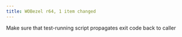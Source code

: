```yaml
---
title: WOBezel r64, 1 item changed
---
```


Make sure that test-running script propagates exit code back to caller
